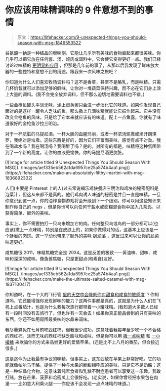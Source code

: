 # 你应该用味精调味的 9 件意想不到的事情

> 原文：<https://lifehacker.com/9-unexpected-things-you-should-season-with-msg-1846553522>

谷氨酸一钠是一种结晶的增味剂，它能让几乎所有美味的食物尝起来都很美味。你几乎可以把它放在任何酱、汤、炖肉或调料中，它会使它变得更好一点。我们已经讨论过味精的 [更明显的应用](https://lifehacker.com/put-msg-in-everything-you-cowards-1831721707) ，但那是几年前的事了，从那以后我发现了鲜味放大器的一些独特和意想不到的用途。跟我来一次风味之旅吧？

你知道为什么人们喜欢牧场调料吗？这不是香草，甚至不是酪乳，而是味精。只需几杯奶昔就可以添加足够的鲜味，让你对一堆蔬菜保持兴趣，而不必在它们身上涂上大量的调料。(我不会完全放弃调料，但不那么迫切地需要调料也不错。)

一些金枪鱼罐头平淡无味，涂上蛋黄酱只会进一步淡化它的味道。如果你发现自己面对的是这样一罐令人乏味的鱼，那么撒上几滴味精就能让它振作起来。它并没有改变金枪鱼的风味，只是给了它本来就应该有的味道。配上一点鱼露，你就有了味道很好的金枪鱼沙拉三明治。

对于一杯肮脏的马提尼酒，一杯大胆的血腥玛丽，或者一杯浓汤凯撒或米开朗琪罗，我绝对是垃圾。这些东西是好的，因为它们丰富而美味，感觉有点不对劲。我在喝盐水吗？我在喝汤吗？我喝醉了吗？是的。对所有的都是。味精将这种氛围带到了一个新的高度，让你的血液更愉快，你的马提尼酒更肮脏。

<aside data-commerce-source="inset" class="sc-16a0mhj-2 gAjHzr">[![Image for article titled 9 Unexpected Things You Should Season With MSG](../Images/aef335eb562a1da6957ce25a574b4aa1.png)](https://lifehacker.com/make-an-absolutely-filthy-martini-with-msg-1836892332)</aside>

人们(主要是 Pinterest 上的人)过去常说福乐鸡快餐店三明治和鸡块的秘密配料是泡菜汁，但这从来都不是真的。他们鸡肉诱人味道的秘密是并且一直是味精。一旦你意识到这一点，你的油炸食物游戏将会升级到下一个级别。你可以用这些知识来制作你自己的 nugs ，但是你也可以向任何干盐水或面糊混合物中加入几茶匙，以获得简单、额外的美味。

事实上，你不需要拍打一只鸟来增加它的肉。任何整只鸟或鸟的一部分都可以(也应该)撒上一点味精，特别是在皮肤上的，如果你做得对的话，这基本上应该是一个酥脆的肉饼。这一举动也带来了额外的美味 [锅滴落](https://skillet.lifehacker.com/roast-your-vegetables-in-a-dirty-pan-1846479372) ，这反过来可以让你的蔬菜味道更好。

咸焦糖很 2011，味精焦糖完全是 2034。这是反差的极致——黄油味、甜味、咸味和深深的咸味。像鱼酱焦糖，只是更甜点(和素食)友好。

<aside data-commerce-source="inset" class="sc-16a0mhj-2 gAjHzr">[![Image for article titled 9 Unexpected Things You Should Season With MSG](../Images/aef335eb562a1da6957ce25a574b4aa1.png)](https://lifehacker.com/make-the-ultimate-salted-caramel-with-msg-1837100417)</aside>

你知道吗，在一个大的飞行管 [里的天空中会降低你对甜食和咸食的敏感度](https://www.bbc.com/future/article/20150112-why-in-flight-food-tastes-weird) ？你知道吗，它还能增强你发现鲜味的能力？这两件事都是真的，这就是为什么人们在飞机上点番茄汁，也是为什么我每次旅行都带着一小罐味精。(我知道大多数人已经有一段时间没有去旅行了，但也许有一天会去！如果你真正能品尝到的只有美味的东西，你还不如用周围最美味的水晶来调味。

我尽量避免在七月前吃西红柿，但我很少成功，这意味着我每年至少吃一个不合格的西红柿。淡而无味的西红柿缺乏甜味和咸味，但是你可以用 [撒一点味精](https://lifehacker.com/put-msg-in-everything-you-cowards-1831721707) 和 [一小撮糖](https://lifehacker.com/use-sugar-to-improve-the-flavor-of-subpar-tomatoes-1826729730) 来欺骗你的方式来品尝更好的爱情苹果。(还是比不上八月的番茄，但会接近很多。)

这是迄今为止我最有争议的味精，但事实上，这东西放在苹果上非常好吃。它的功能就像帕尔马干酪，提供了一种与水果的脆甜相呼应的美味，只是它不是奶酪；这是一种结晶化合物，这意味着纯素食者和乳糖不耐症患者可以享受这一乐趣。我敢打赌，放在芒果、菠萝和哈密瓜上会很好吃。(老实说，如果你曾经把水果包在肉里——比如意大利熏火腿——你应该不会发现一点点味精的味道。)